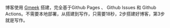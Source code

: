 博客使用 [Gmeek](https://github.com/Meekdai/Gmeek) 搭建，完全基于Github Pages 、 Github Issues 和 Github Actions。不需要本地部署，从搭建到写作，只需要18秒，2步搭建好博客，第3步就是写作。